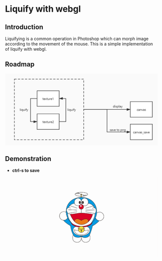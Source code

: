 # Liquify with webgl

## Introduction

Liquifying is a common operation in Photoshop which can morph image according to the movement of the mouse. This is a simple implementation of liquify with webgl.

## Roadmap

<img src=".\images\roadmap.jpg" alt="org" style="zoom:60%;" />

## Demonstration

* **ctrl-s to save**

<img src=".\images\demo.gif" alt="org" style="zoom:60%;" />